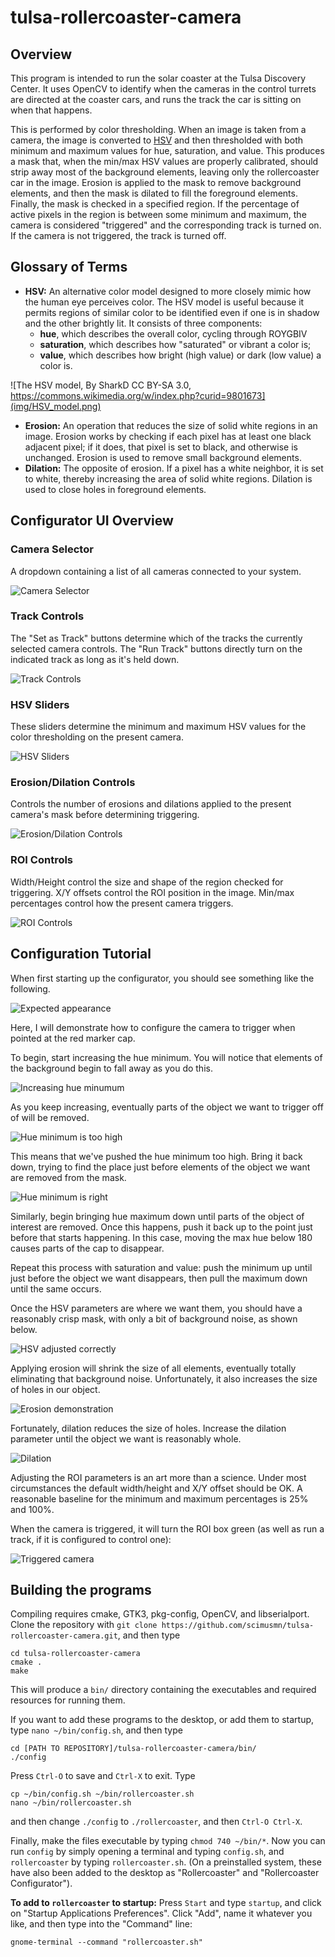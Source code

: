 # tulsa-rollercoaster-camera

## Overview

This program is intended to run the solar coaster at the Tulsa Discovery Center. It uses OpenCV to identify when the cameras in the control turrets are directed at the coaster cars, and runs the track the car is sitting on when that happens.

This is performed by color thresholding. When an image is taken from a camera, the image is converted to [HSV](https://en.wikipedia.org/wiki/HSL_and_HSV) and then thresholded with both minimum and maximum values for hue, saturation, and value. This produces a mask that, when the min/max HSV values are properly calibrated, should strip away most of the background elements, leaving only the rollercoaster car in the image. Erosion is applied to the mask to remove background elements, and then the mask is dilated to fill the foreground elements. Finally, the mask is checked in a specified region. If the percentage of active pixels in the region is between some minimum and maximum, the camera is considered "triggered" and the corresponding track is turned on. If the camera is not triggered, the track is turned off.

## Glossary of Terms

- **HSV:** An alternative color model designed to more closely mimic how the human eye perceives color. The HSV model is useful because it permits regions of similar color to be identified even if one is in shadow and the other brightly lit. It consists of three components:
    - **hue**, which describes the overall color, cycling through ROYGBIV
    - **saturation**, which describes how "saturated" or vibrant a color is;
    - **value**, which describes how bright (high value) or dark (low value) a color is.

![The HSV model, By SharkD CC BY-SA 3.0, https://commons.wikimedia.org/w/index.php?curid=9801673](img/HSV_model.png)

- **Erosion:** An operation that reduces the size of solid white regions in an image. Erosion works by checking if each pixel has at least one black adjacent pixel; if it does, that pixel is set to black, and otherwise is unchanged. Erosion is used to remove small background elements.
- **Dilation:** The opposite of erosion. If a pixel has a white neighbor, it is set to white, thereby increasing the area of solid white regions. Dilation is used to close holes in foreground elements.

## Configurator UI Overview

### Camera Selector

A dropdown containing a list of all cameras connected to your system.

![Camera Selector](img/11-camera-box.png)

### Track Controls

The "Set as Track" buttons determine which of the tracks the currently selected camera controls. The "Run Track" buttons directly turn on the indicated track as long as it's held down.

![Track Controls](img/12-track-select.png)

### HSV Sliders

These sliders determine the minimum and maximum HSV values for the color thresholding on the present camera.

![HSV Sliders](img/13-hsv-sliders.png)

### Erosion/Dilation Controls

Controls the number of erosions and dilations applied to the present camera's mask before determining triggering.

![Erosion/Dilation Controls](img/14-erode-dilate.png)

### ROI Controls

Width/Height control the size and shape of the region checked for triggering. X/Y offsets control the ROI position in the image. Min/max percentages control how the present camera triggers.

![ROI Controls](img/15-region-params.png)

## Configuration Tutorial

When first starting up the configurator, you should see something like the following.

![Expected appearance](img/00-defaults.png)

Here, I will demonstrate how to configure the camera to trigger when pointed at the red marker cap.

To begin, start increasing the hue minimum. You will notice that elements of the background begin to fall away as you do this.

![Increasing hue minumum](img/01-increasing-hmin.png)

As you keep increasing, eventually parts of the object we want to trigger off of will be removed.

![Hue minimum is too high](img/02-hmin-too-high.png)

This means that we've pushed the hue minimum too high. Bring it back down, trying to find the place just before elements of the object we want are removed from the mask.

![Hue minimum is right](img/03-hmin-backed-off.png)

Similarly, begin bringing hue maximum down until parts of the object of interest are removed. Once this happens, push it back up to the point just before that starts happening. In this case, moving the max hue below 180 causes parts of the cap to disappear.

Repeat this process with saturation and value: push the minimum up until just before the object we want disappears, then pull the maximum down until the same occurs.

Once the HSV parameters are where we want them, you should have a reasonably crisp mask, with only a bit of background noise, as shown below.

![HSV adjusted correctly](img/05-smin-backed-off.png)

Applying erosion will shrink the size of all elements, eventually totally eliminating that background noise. Unfortunately, it also increases the size of holes in our object.

![Erosion demonstration](img/06-erode.png)

Fortunately, dilation reduces the size of holes. Increase the dilation parameter until the object we want is reasonably whole.

![Dilation](img/07-dilate.png)

Adjusting the ROI parameters is an art more than a science. Under most circumstances the default width/height and X/Y offset should be OK. A reasonable baseline for the minimum and maximum percentages is 25% and 100%.

When the camera is triggered, it will turn the ROI box green (as well as run a track, if it is configured to control one):

![Triggered camera](img/08-triggered.png)

## Building the programs

Compiling requires cmake, GTK3, pkg-config, OpenCV, and libserialport. Clone the repository with `git clone https://github.com/scimusmn/tulsa-rollercoaster-camera.git`, and then type

```
cd tulsa-rollercoaster-camera  
cmake .  
make
```

This will produce a `bin/` directory containing the executables and required resources for running them.

If you want to add these programs to the desktop, or add them to startup, type `nano ~/bin/config.sh`, and then type

```
cd [PATH TO REPOSITORY]/tulsa-rollercoaster-camera/bin/
./config
```

Press `Ctrl-O` to save and `Ctrl-X` to exit. Type

```
cp ~/bin/config.sh ~/bin/rollercoaster.sh  
nano ~/bin/rollercoaster.sh
```

and then change `./config` to `./rollercoaster`, and then `Ctrl-O Ctrl-X`.

Finally, make the files executable by typing `chmod 740 ~/bin/*`. Now you can run `config` by simply opening a terminal and typing `config.sh`, and `rollercoaster` by typing `rollercoaster.sh`. (On a preinstalled system, these have also been added to the desktop as "Rollercoaster" and "Rollercoaster Configurator").

**To add to `rollercoaster` to startup:** Press `Start` and type `startup`, and click on "Startup Applications Preferences". Click "Add", name it whatever you like, and then type into the "Command" line:

```
gnome-terminal --command "rollercoaster.sh"
```

